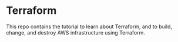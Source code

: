 # Terraform

This repo contains the tutorial to learn about Terraform, and to build, change, and destroy AWS infrastructure using Terraform.  
